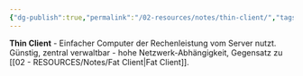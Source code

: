 ```yaml
---
{"dg-publish":true,"permalink":"/02-resources/notes/thin-client/","tags":["client/minimal","server/abhängig","netzwerk"],"noteIcon":"","updated":"2025-09-05T10:12:32.266+02:00"}
---
```



**Thin Client** - Einfacher Computer der Rechenleistung vom Server nutzt.
Günstig, zentral verwaltbar - hohe Netzwerk-Abhängigkeit, Gegensatz zu [[02 - RESOURCES/Notes/Fat Client\|Fat Client]].